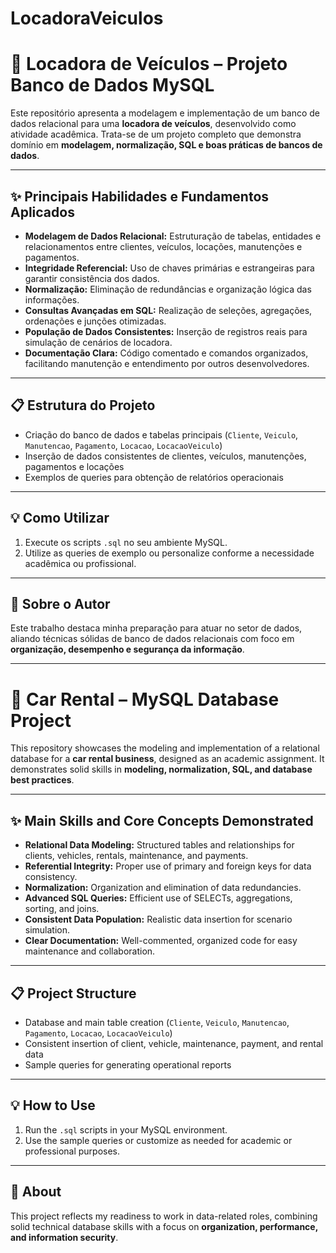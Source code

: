 # LocadoraVeiculos

# 🚗 Locadora de Veículos – Projeto Banco de Dados MySQL

Este repositório apresenta a modelagem e implementação de um banco de dados relacional para uma **locadora de veículos**, desenvolvido como atividade acadêmica. Trata-se de um projeto completo que demonstra domínio em **modelagem, normalização, SQL e boas práticas de bancos de dados**.

---

## ✨ Principais Habilidades e Fundamentos Aplicados

- **Modelagem de Dados Relacional:** Estruturação de tabelas, entidades e relacionamentos entre clientes, veículos, locações, manutenções e pagamentos.
- **Integridade Referencial:** Uso de chaves primárias e estrangeiras para garantir consistência dos dados.
- **Normalização:** Eliminação de redundâncias e organização lógica das informações.
- **Consultas Avançadas em SQL:** Realização de seleções, agregações, ordenações e junções otimizadas.
- **População de Dados Consistentes:** Inserção de registros reais para simulação de cenários de locadora.
- **Documentação Clara:** Código comentado e comandos organizados, facilitando manutenção e entendimento por outros desenvolvedores.

---

## 📋 Estrutura do Projeto

- Criação do banco de dados e tabelas principais (`Cliente`, `Veiculo`, `Manutencao`, `Pagamento`, `Locacao`, `LocacaoVeiculo`)
- Inserção de dados consistentes de clientes, veículos, manutenções, pagamentos e locações
- Exemplos de queries para obtenção de relatórios operacionais

---

## 💡 Como Utilizar

1. Execute os scripts `.sql` no seu ambiente MySQL.
2. Utilize as queries de exemplo ou personalize conforme a necessidade acadêmica ou profissional.

---

## 🏅 Sobre o Autor

Este trabalho destaca minha preparação para atuar no setor de dados, aliando técnicas sólidas de banco de dados relacionais com foco em **organização, desempenho e segurança da informação**.

---

# 🚗 Car Rental – MySQL Database Project

This repository showcases the modeling and implementation of a relational database for a **car rental business**, designed as an academic assignment. It demonstrates solid skills in **modeling, normalization, SQL, and database best practices**.

---

## ✨ Main Skills and Core Concepts Demonstrated

- **Relational Data Modeling:** Structured tables and relationships for clients, vehicles, rentals, maintenance, and payments.
- **Referential Integrity:** Proper use of primary and foreign keys for data consistency.
- **Normalization:** Organization and elimination of data redundancies.
- **Advanced SQL Queries:** Efficient use of SELECTs, aggregations, sorting, and joins.
- **Consistent Data Population:** Realistic data insertion for scenario simulation.
- **Clear Documentation:** Well-commented, organized code for easy maintenance and collaboration.

---

## 📋 Project Structure

- Database and main table creation (`Cliente`, `Veiculo`, `Manutencao`, `Pagamento`, `Locacao`, `LocacaoVeiculo`)
- Consistent insertion of client, vehicle, maintenance, payment, and rental data
- Sample queries for generating operational reports

---

## 💡 How to Use

1. Run the `.sql` scripts in your MySQL environment.
2. Use the sample queries or customize as needed for academic or professional purposes.

---

## 🏅 About

This project reflects my readiness to work in data-related roles, combining solid technical database skills with a focus on **organization, performance, and information security**.
